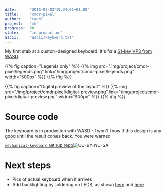 ```yaml
---
date:      "2016-09-03T19:24:01+01:00"
title:     "cmdr-pixel"
author:    "raph"
project:   "mk"
progress:  60
state:     "in production"
ascii:     "ascii/keyboard.txt"
---
```

My first stab at a custom-designed keyboard. It's for a [61-key VP3 from WASD](http://www.wasdkeyboards.com/index.php/products/mechanical-keyboard/wasd-vp3-61-key-custom-mechanical-keyboard.html).

{{% fig caption="Legends only" %}}
{{% img src="/img/project/cmdr-pixel/legends.png" link="/img/project/cmdr-pixel/legends.png" width="500px" %}}
{{% /fig %}}

{{% fig caption="Digital preview of the layout" %}}
{{% img src="/img/project/cmdr-pixel/digital-preview.png" link="/img/project/cmdr-pixel/digital-preview.png" width="500px" %}}
{{% /fig %}}

# Source code
The keyboard is in production with WASD - I won't know if this design is any good until the result comes back. You were warned.

[`mechanical-keyboard` GitHub repo](https://github.com/galaktor/mechanical-keyboard)![CC-BY-NC-SA](https://i.creativecommons.org/l/by-nc-sa/4.0/88x31.png)

# Next steps
* Pics of actual keyboard when it arrives
* Add backlighting by soldering on LEDS, as shown [here](https://medium.com/@DavidNZ/adding-led-lights-to-a-pok3r-keyboard-e772fdea86f0#.71gyefutn) and [here](http://imgur.com/a/Y2Yyn)
